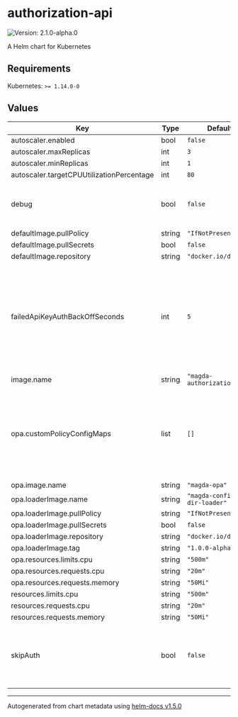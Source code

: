 # authorization-api

![Version: 2.1.0-alpha.0](https://img.shields.io/badge/Version-2.1.0--alpha.0-informational?style=flat-square)

A Helm chart for Kubernetes

## Requirements

Kubernetes: `>= 1.14.0-0`

## Values

| Key | Type | Default | Description |
|-----|------|---------|-------------|
| autoscaler.enabled | bool | `false` |  |
| autoscaler.maxReplicas | int | `3` |  |
| autoscaler.minReplicas | int | `1` |  |
| autoscaler.targetCPUUtilizationPercentage | int | `80` |  |
| debug | bool | `false` | when set to true, auth API will print verbose debug info (e.g. sql statements) to log |
| defaultImage.pullPolicy | string | `"IfNotPresent"` |  |
| defaultImage.pullSecrets | bool | `false` |  |
| defaultImage.repository | string | `"docker.io/data61"` |  |
| failedApiKeyAuthBackOffSeconds | int | `5` | How long time in number of seconds should the auth API fail all API key verification requests immediately without verifying the hash since the last failed API key verification request. |
| image.name | string | `"magda-authorization-api"` |  |
| opa.customPolicyConfigMaps | list | `[]` | a list of names of the configMaps that contains custom policy files. the configMap must be created using magda helm chart template: [magda.filesToJson](https://github.com/magda-io/magda/blob/21499b75c7a7ee00d68886338713217d83ccb91f/deploy/helm/magda-core/templates/_helpers.tpl#L244). More info see [here](https://github.com/magda-io/magda-configmap-dir-loader). |
| opa.image.name | string | `"magda-opa"` |  |
| opa.loaderImage.name | string | `"magda-configmap-dir-loader"` |  |
| opa.loaderImage.pullPolicy | string | `"IfNotPresent"` |  |
| opa.loaderImage.pullSecrets | bool | `false` |  |
| opa.loaderImage.repository | string | `"docker.io/data61"` |  |
| opa.loaderImage.tag | string | `"1.0.0-alpha.0"` |  |
| opa.resources.limits.cpu | string | `"500m"` |  |
| opa.resources.requests.cpu | string | `"20m"` |  |
| opa.resources.requests.memory | string | `"50Mi"` |  |
| resources.limits.cpu | string | `"500m"` |  |
| resources.requests.cpu | string | `"20m"` |  |
| resources.requests.memory | string | `"50Mi"` |  |
| skipAuth | bool | `false` | when set to true, API will not query policy engine for auth decision but assume it's always permitted.  It's for debugging only. |

----------------------------------------------
Autogenerated from chart metadata using [helm-docs v1.5.0](https://github.com/norwoodj/helm-docs/releases/v1.5.0)
